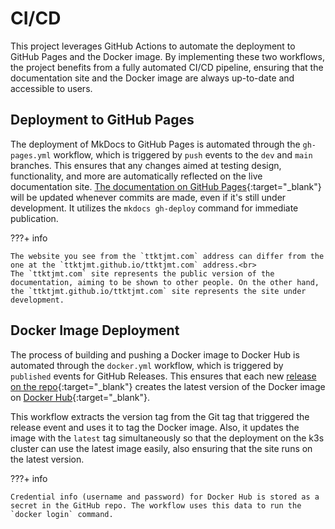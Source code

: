 
# CI/CD

This project leverages GitHub Actions to automate the deployment to GitHub Pages and the Docker image. By implementing these two workflows, the project benefits from a fully automated CI/CD pipeline, ensuring that the documentation site and the Docker image are always up-to-date and accessible to users.

## Deployment to GitHub Pages

<!-- ``` mermaid

``` -->

The deployment of MkDocs to GitHub Pages is automated through the `gh-pages.yml` workflow, which is triggered by `push` events to the `dev` and `main` branches. This ensures that any changes aimed at testing design, functionality, and more are automatically reflected on the live documentation site. [The documentation on GitHub Pages](https://ttktjmt.github.io/ttktjmt.com/){:target="_blank"} will be updated whenever commits are made, even if it's still under development. It utilizes the `mkdocs gh-deploy` command for immediate publication.

???+ info

    The website you see from the `ttktjmt.com` address can differ from the one at the `ttktjmt.github.io/ttktjmt.com` address.<br>
    The `ttktjmt.com` site represents the public version of the documentation, aiming to be shown to other people. On the other hand, the `ttktjmt.github.io/ttktjmt.com` site represents the site under development.

## Docker Image Deployment

<!-- ``` mermaid

``` -->

The process of building and pushing a Docker image to Docker Hub is automated through the `docker.yml` workflow, which is triggered by `published` events for GitHub Releases. This ensures that each new [release on the repo](https://github.com/ttktjmt/ttktjmt.com/releases){:target="_blank"} creates the latest version of the Docker image on [Docker Hub](https://hub.docker.com/u/ttktjmt){:target="_blank"}.

This workflow extracts the version tag from the Git tag that triggered the release event and uses it to tag the Docker image. Also, it updates the image with the `latest` tag simultaneously so that the deployment on the k3s cluster can use the latest image easily, also ensuring that the site runs on the latest version.

???+ info

    Credential info (username and password) for Docker Hub is stored as a secret in the GitHub repo. The workflow uses this data to run the `docker login` command.
